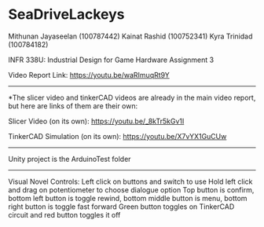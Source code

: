 # SeaDriveLackeys
Mithunan Jayaseelan (100787442)
Kainat Rashid (100752341)
Kyra Trinidad (100784182)

INFR 338U: Industrial Design for Game Hardware
Assignment 3

Video Report Link: https://youtu.be/waRImuqRt9Y

-----------------------------------

*The slicer video and tinkerCAD videos are already in the main video report, but here are links of them are their own:

Slicer Video (on its own): https://youtu.be/_8kTr5kGv1I

TinkerCAD Simulation (on its own): https://youtu.be/X7vYX1GuCUw

-----------------------------------

Unity project is the ArduinoTest folder

-----------------------------------

Visual Novel Controls:
Left click on buttons and switch to use
Hold left click and drag on potentiometer to choose dialogue option
Top button is confirm, bottom left button is toggle rewind, bottom middle button is menu, bottom right button is toggle fast forward
Green button toggles on TinkerCAD circuit and red button toggles it off

